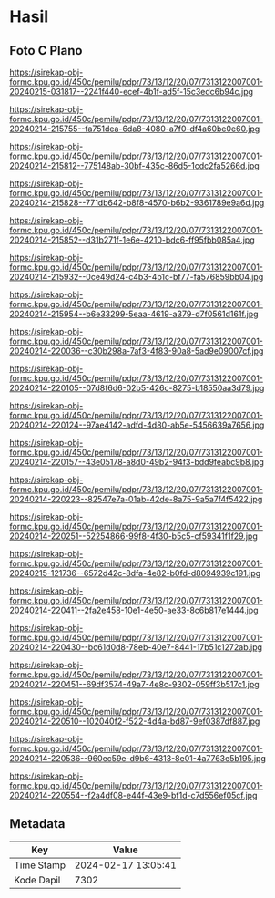 # Hasil

## Foto C Plano

https://sirekap-obj-formc.kpu.go.id/450c/pemilu/pdpr/73/13/12/20/07/7313122007001-20240215-031817--2241f440-ecef-4b1f-ad5f-15c3edc6b94c.jpg

https://sirekap-obj-formc.kpu.go.id/450c/pemilu/pdpr/73/13/12/20/07/7313122007001-20240214-215755--fa751dea-6da8-4080-a7f0-df4a60be0e60.jpg

https://sirekap-obj-formc.kpu.go.id/450c/pemilu/pdpr/73/13/12/20/07/7313122007001-20240214-215812--775148ab-30bf-435c-86d5-1cdc2fa5266d.jpg

https://sirekap-obj-formc.kpu.go.id/450c/pemilu/pdpr/73/13/12/20/07/7313122007001-20240214-215828--771db642-b8f8-4570-b6b2-9361789e9a6d.jpg

https://sirekap-obj-formc.kpu.go.id/450c/pemilu/pdpr/73/13/12/20/07/7313122007001-20240214-215852--d31b271f-1e6e-4210-bdc6-ff95fbb085a4.jpg

https://sirekap-obj-formc.kpu.go.id/450c/pemilu/pdpr/73/13/12/20/07/7313122007001-20240214-215932--0ce49d24-c4b3-4b1c-bf77-fa576859bb04.jpg

https://sirekap-obj-formc.kpu.go.id/450c/pemilu/pdpr/73/13/12/20/07/7313122007001-20240214-215954--b6e33299-5eaa-4619-a379-d7f0561d161f.jpg

https://sirekap-obj-formc.kpu.go.id/450c/pemilu/pdpr/73/13/12/20/07/7313122007001-20240214-220036--c30b298a-7af3-4f83-90a8-5ad9e09007cf.jpg

https://sirekap-obj-formc.kpu.go.id/450c/pemilu/pdpr/73/13/12/20/07/7313122007001-20240214-220105--07d8f6d6-02b5-426c-8275-b18550aa3d79.jpg

https://sirekap-obj-formc.kpu.go.id/450c/pemilu/pdpr/73/13/12/20/07/7313122007001-20240214-220124--97ae4142-adfd-4d80-ab5e-5456639a7656.jpg

https://sirekap-obj-formc.kpu.go.id/450c/pemilu/pdpr/73/13/12/20/07/7313122007001-20240214-220157--43e05178-a8d0-49b2-94f3-bdd9feabc9b8.jpg

https://sirekap-obj-formc.kpu.go.id/450c/pemilu/pdpr/73/13/12/20/07/7313122007001-20240214-220223--82547e7a-01ab-42de-8a75-9a5a7f4f5422.jpg

https://sirekap-obj-formc.kpu.go.id/450c/pemilu/pdpr/73/13/12/20/07/7313122007001-20240214-220251--52254866-99f8-4f30-b5c5-cf59341f1f29.jpg

https://sirekap-obj-formc.kpu.go.id/450c/pemilu/pdpr/73/13/12/20/07/7313122007001-20240215-121736--6572d42c-8dfa-4e82-b0fd-d8094939c191.jpg

https://sirekap-obj-formc.kpu.go.id/450c/pemilu/pdpr/73/13/12/20/07/7313122007001-20240214-220411--2fa2e458-10e1-4e50-ae33-8c6b817e1444.jpg

https://sirekap-obj-formc.kpu.go.id/450c/pemilu/pdpr/73/13/12/20/07/7313122007001-20240214-220430--bc61d0d8-78eb-40e7-8441-17b51c1272ab.jpg

https://sirekap-obj-formc.kpu.go.id/450c/pemilu/pdpr/73/13/12/20/07/7313122007001-20240214-220451--69df3574-49a7-4e8c-9302-059ff3b517c1.jpg

https://sirekap-obj-formc.kpu.go.id/450c/pemilu/pdpr/73/13/12/20/07/7313122007001-20240214-220510--102040f2-f522-4d4a-bd87-9ef0387df887.jpg

https://sirekap-obj-formc.kpu.go.id/450c/pemilu/pdpr/73/13/12/20/07/7313122007001-20240214-220536--960ec59e-d9b6-4313-8e01-4a7763e5b195.jpg

https://sirekap-obj-formc.kpu.go.id/450c/pemilu/pdpr/73/13/12/20/07/7313122007001-20240214-220554--f2a4df08-e44f-43e9-bf1d-c7d556ef05cf.jpg


## Metadata

| Key        | Value               |
| ---------- | ------------------- |
| Time Stamp | 2024-02-17 13:05:41 |
| Kode Dapil | 7302                |



